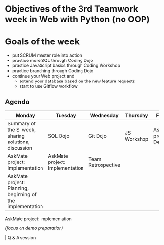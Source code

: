 # Objectives of the 3rd Teamwork week in Web with Python (no OOP)

# Goals of the week

  * put SCRUM master role into action
  * practice more SQL through Coding Dojo
  * practice JavaScript basics through Coding Workshop
  * practice branching through Coding Dojo
  * continue your Web project and
    * extend your database based on the new feature requests
    * start to use Gitflow workflow



## Agenda

**Monday** | **Tuesday** | **Wednesday** | **Thursday** | **Friday**  
---|---|---|---|---  
Summary of the SI week, sharing solutions, discussion | SQL Dojo | Git Dojo | JS Workshop | AskMate project: Demos  
AskMate project: Implementation | AskMate project: Implementation | Team Retrospective  
AskMate project: Planning, beginning of the implementation | 

AskMate project: Implementation

_(focus on demo preparation)_

|  Q & A session
